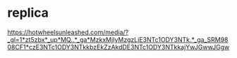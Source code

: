 # replica
https://hotwheelsunleashed.com/media/?_gl=1*zt5zbx*_up*MQ..*_ga*MzkxMjIyMzgzLjE3NTc1ODY3NTk.*_ga_SRM9808CF1*czE3NTc1ODY3NTkkbzEkZzAkdDE3NTc1ODY3NTkkajYwJGwwJGgw
